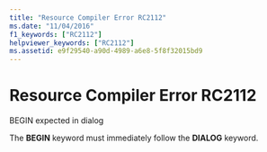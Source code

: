 ```yaml
---
title: "Resource Compiler Error RC2112"
ms.date: "11/04/2016"
f1_keywords: ["RC2112"]
helpviewer_keywords: ["RC2112"]
ms.assetid: e9f29540-a90d-4989-a6e8-5f8f32015bd9
---
```

# Resource Compiler Error RC2112

BEGIN expected in dialog

The **BEGIN** keyword must immediately follow the **DIALOG** keyword.
